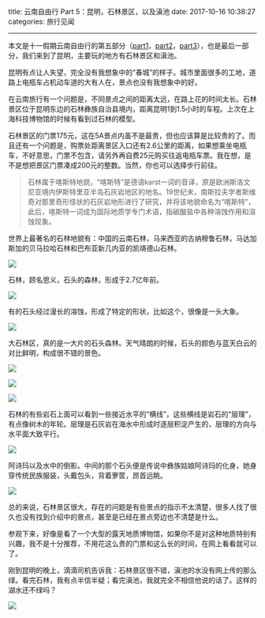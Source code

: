 title: 云南自由行 Part 5：昆明，石林景区，以及滇池
date: 2017-10-16 10:38:27
categories: 旅行见闻


---

本文是十一假期云南自由行的第五部分（[part1](https://steemit.com/cn/@drunkevil/travel-in-yunnan-part-1)，[part2](https://steemit.com/cn/@drunkevil/travel-in-yunnan-part-2)，[part3](https://steemit.com/cn/@drunkevil/travel-in-yunnan-part-3)），也是最后一部分，我们来到了昆明，主要玩的地方有石林景区和滇池。

<!--more-->



昆明有点让人失望，完全没有我想象中的“春城”的样子。城市里面很多的工地，道路上电瓶车占机动车道的大有人在，景点也没有我想象中的好。

在云南旅行有一个问题是，不同景点之间的距离太远，在路上花的时间太长。石林景区位于昆明东边的石林彝族自治县境内，距离昆明1到1.5小时的车程。上次在上海科技博物馆的时候有看到过石林的模型。

石林景区的门票175元，这在5A景点内虽不是最贵，但也应该算是比较贵的了。而且还有一个问题是，购票处距离景区入口还有2.6公里的距离，如果想乘坐电瓶车，不好意思，门票不包含，请另外再自费25元购买往返电瓶车票。我在想，是不是想把景区门票凑成200元的整数。当然，你也可以选择步行前往。

> 石林属于喀斯特地貌，“喀斯特”是德语karst一词的音译，原是欧洲斯洛文尼亚境内伊斯特里亚半岛石灰岩地区的地名。19世纪末，南斯拉夫学者斯维奇对那里奇形怪状的石灰岩地形进行了研究，并将该地貌命名为“喀斯特”，此后，喀斯特一词成为国际地质学专门术语，指碳酸盐中各种溶蚀作用和溶蚀现象。

世界上最著名的石林地貌有：中国的云南石林，马来西亚的古纳穆鲁石林，马达加斯加的贝马拉哈石林和巴布亚新几内亚的凯靖德山石林。

![](http://wx3.sinaimg.cn/mw690/aeba7ac3ly1fkiwm3luu4j22c02c0u0y.jpg)

石林，顾名思义，石头的森林，形成于2.7亿年前。

![](http://wx2.sinaimg.cn/mw690/aeba7ac3ly1fkiwky5iknj23402c0u0x.jpg)

有的石头经过漫长的溶蚀，形成了特定的形状，比如这个，很像是一头大象。

![](http://wx4.sinaimg.cn/mw690/aeba7ac3ly1fkiwl1auxfj23402c0hdu.jpg)

大石林区，真的是一大片的石头森林。天气晴朗的时候，石头的颜色与蓝天白云的对比鲜明，构成很不错的景色。

![](http://wx2.sinaimg.cn/mw690/aeba7ac3ly1fkiwl8g4yyj23402c01kz.jpg)

![](http://wx2.sinaimg.cn/mw690/aeba7ac3ly1fkiwlndsjej23402c01l0.jpg)

![](http://wx4.sinaimg.cn/mw690/aeba7ac3ly1fkiwlq7m2hj23402c04qr.jpg)

石林的有些岩石上面可以看到一些接近水平的“横线”，这些横线是岩石的“层理”，有点像树木的年轮。层理是石灰岩在海水中形成时逐层积淀产生的，层理的方向与水平面大致平行。

![](http://wx2.sinaimg.cn/mw690/aeba7ac3ly1fkiwlndsjej23402c01l0.jpg)


阿诗玛以及水中的倒影。中间的那个石头便是传说中彝族姑娘阿诗玛的化身，她身穿传统民族服装，头戴包头，背着箩筐，昂首远眺。

![](http://wx1.sinaimg.cn/mw690/aeba7ac3ly1fkiwm1nrbij22c0340qv6.jpg)

总的来说，石林景区很大，存在的问题是有些景点的指示不太清楚，很多人找了很久也没有找到介绍中的景点，甚至是已经在景点旁边也不清楚是什么。

参观下来，好像是看了一个大型的露天地质博物馆，如果你不是对这种地质特别有兴趣，我不是十分推荐，不用花这么贵的门票和这么长的时间，在网上看看就可以了。

刚到昆明的晚上，滴滴司机告诉我：石林景区很不错，滇池的水没有网上传的那么绿。看完石林，我有点半信半疑；看完滇池，我就完全不相信他说的话了。这样的湖水还不绿吗？

![](http://wx4.sinaimg.cn/mw690/aeba7ac3ly1fkiwm59g5ej23402c0b2a.jpg)


